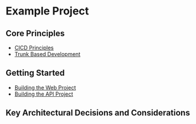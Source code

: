# Example Project

## Core Principles

- [CICD Principles](core-principles/cicd-principles.md)
- [Trunk Based Development](core-principles/trunk-based-development.md)

## Getting Started

- [Building the Web Project](getting-started/building-the-web-project.md)
- [Building the API Project](getting-started/building-the-api-project.md)

## Key Architectural Decisions and Considerations
